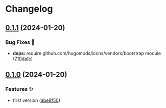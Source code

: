 # Changelog

## [0.1.1](https://github.com/hugomods/debugger/compare/v0.1.0...v0.1.1) (2024-01-20)


### Bug Fixes 🐞

* **deps:** require github.com/hugomods/icons/vendors/bootstrap module ([710dafc](https://github.com/hugomods/debugger/commit/710dafcf9b1b05208f91c1ffdddff6d17a48383c))

## [0.1.0](https://github.com/hugomods/debugger/compare/v0.0.1...v0.1.0) (2024-01-20)


### Features ✨

* first version ([abe8f50](https://github.com/hugomods/debugger/commit/abe8f50f045fe0b6dad79a1661ced8a863331db1))
